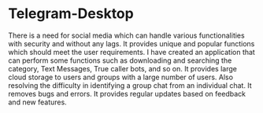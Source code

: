 # Telegram-Desktop

There is a need for social media which can handle various functionalities with security and without any lags. It provides unique and popular functions which should meet the user requirements. I have created an application that can perform some functions such as downloading and searching the category, Text Messages, True caller bots, and so on. It provides large cloud storage to users and groups with a large number of users. Also resolving the difficulty in identifying a group chat from an individual chat. It removes bugs and errors. It provides regular updates based on feedback and new features.  
